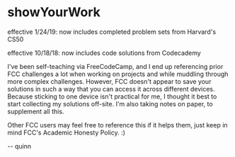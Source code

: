 # showYourWork

effective 1/24/19: now includes completed problem sets from Harvard's CS50

effective 10/18/18: now includes code solutions from Codecademy

I've been self-teaching via FreeCodeCamp, and I end up referencing prior FCC challenges a lot when working on projects and while muddling through more complex challenges. However, FCC doesn't appear to save your solutions in such a way that you can access it across different devices. Because sticking to one device isn't practical for me, I thought it best to start collecting my solutions off-site. I'm also taking notes on paper, to supplement all this.

Other FCC users may feel free to reference this if it helps them, just keep in mind FCC's Academic Honesty Policy. :)

-- quinn
